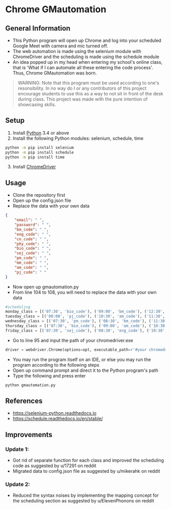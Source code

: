 # Chrome GMautomation

## General Information
- This Python program will open up Chrome and log into your scheduled Google Meet with camera and mic turned off.
- The web automation is made using the selenium module with ChromeDriver and the scheduling is made using the schedule module
- An idea popped up in my head when entering my school's online class, that is 'What if I can automate all these entering the code process'. Thus, Chrome GMautomation was born.

> WARNING: Note that this program must be used according to one's resonsibility. In no way do I or any contributors of this project encourage students to use this as a way to not sit in front of the desk during class. This project was made with the pure intention of showcasing skills.


## Setup
1. Install [Python](https://www.python.org/downloads/) 3.4 or above
2. Install the following Python modules: selenium, schedule, time
```bash
python -m pip install selenium
python -m pip install schedule
python -m pip install time

```
3. Install [ChromeDriver](https://sites.google.com/a/chromium.org/chromedriver/downloads)


## Usage
- Clone the repository first
- Open up the config.json file
- Replace the data with your own data
```json
{
    "email": " ",
    "password": " ",
    "bm_code": " ",
    "eng_code": " ",
    "cn_code": " ",
    "phy_code": " ",
    "bio_code": " ",
    "sej_code": " ",
    "pm_code": " ",
    "mm_code": " ",
    "am_code": " ",
    "pj_code": " "
}
```
- Now open up gmautomation.py
- From line 104 to 108, you will need to replace the data with your own data
```python
#scheduling
monday_class = [('07:30', 'bio_code'), ('09:00', 'bm_code'), ('12:30', 'phy_code')]
tuesday_class = [('08:00', 'pj_code'), ('10:30', 'am_code'), ('11:30', 'mm_code')] 
wednesday_class = [('07:30', 'pm_code'), ('08:30', 'bm_code'), ('11:30', 'phy_code'), ('12:30', 'eng_code')]
thursday_class = [('07:30', 'bio_code'), ('09:00', 'am_code'), ('10:30', 'cn_code'), ('11:30', 'pm_code')]
friday_class = [('07:30', 'sej_code'), ('08:30', 'eng_code'), ('10:30', 'mm_code'), ('11:30', 'pm_code')]
```
- Go to line 95 and input the path of your chromedriver.exe
```python
driver = webdriver.Chrome(options=opt, executable_path=r'#your chromedriver.exe path')
```
- You may run the program itself on an IDE, or else you may run the program according to the following steps
- Open up command prompt and direct it to the Python program's path
- Type the following and press enter
```bash
python gmautomation.py
```


## References
- https://selenium-python.readthedocs.io
- https://schedule.readthedocs.io/en/stable/


## Improvements
### Update 1:
- Got rid of separate function for each class and improved the scheduling code as suggested by u/17291 on reddit
- Migrated data to config.json file as suggested by u/mikerahk on reddit

### Update 2:
- Reduced the syntax noises by implementing the mapping concept for the scheduling section as suggested by u/ElevenPhonons on reddit
